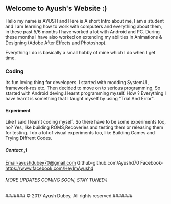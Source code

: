 ## Welcome to Ayush's Website :)



Hello my name is AYUSH and Here is A short Intro about me,
I am a student and I am learning how to work with computers and everything about them, in these past 5/6 months I have worked a lot with Android and PC. During these months I have also worked on extending my abilities in Animations & Designing (Adobe After Effects and Photoshop). 

Everything I do is basically a small hobby of mine which I do when I get time.

### Coding 
Its fun loving thing for developers. I started with modding SystemUI, framework-res etc. Then decided to move on to serious programming, So started with Android deving.I learnt programming myself. How ? Everything I have learnt is something that I taught myself by using "Trial And Error".

#### Experiment
Like I said I learnt coding myself. So there have to be some experiments too, no? Yes, like building ROMS,Recoveries and testing them or releasing them for testing. I do a lot of visual experiments too, like Building Games and Trying Diffrent Codes.

##### Contact ;)
Email-ayushdubey70@gmail.com
Github-github.com/Ayushd70
Facebook-https://www.facebook.com/HeyImAyushd

###### MORE UPDATES COMING SOON, STAY TUNED:)

####### © 2017 Ayush Dubey, All rights reserved.#######
